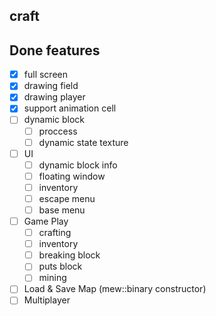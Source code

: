 ## craft
## Done features
- [x] full screen
- [x] drawing field
- [x] drawing player
- [x] support animation cell
- [ ] dynamic block
  - [ ] proccess
  - [ ] dynamic state texture
- [ ] UI
  - [ ] dynamic block info
  - [ ] floating window
  - [ ] inventory
  - [ ] escape menu
  - [ ] base menu
- [ ] Game Play
  - [ ] crafting
  - [ ] inventory
  - [ ] breaking block
  - [ ] puts block
  - [ ] mining
- [ ] Load & Save Map (mew::binary constructor)
- [ ] Multiplayer

